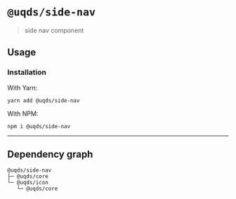 # `@uqds/side-nav`

> side nav component

## Usage

### Installation

With Yarn:
```shell
yarn add @uqds/side-nav
```

With NPM:
```shell
npm i @uqds/side-nav
```

---

## Dependency graph

```shell
@uqds/side-nav
├─ @uqds/core
└─ @uqds/icon
   └─ @uqds/core
```